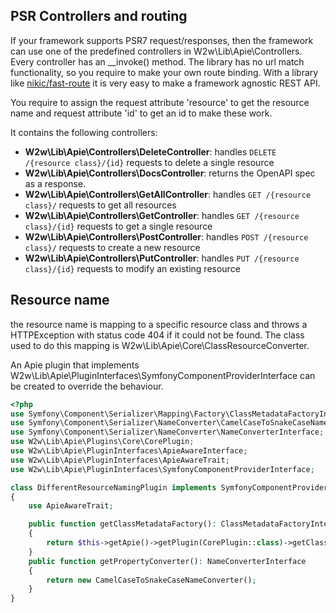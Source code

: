 ## PSR Controllers and routing
If your framework supports PSR7 request/responses, then the framework can use one of the predefined controllers
in W2w\Lib\Apie\Controllers. Every controller has an __invoke() method. The library has no url match functionality,
so you require to make your own route binding.
With a library like [nikic/fast-route](https://github.com/nikic/FastRoute) it is very easy to make a framework agnostic REST API.

You require to assign the request attribute 'resource' to get the resource name and request attribute 'id' to get an id 
to make these work.
 
It contains the following controllers:
- **W2w\Lib\Apie\Controllers\DeleteController**: handles ```DELETE /{resource class}/{id}``` requests to delete a single resource
- **W2w\Lib\Apie\Controllers\DocsController**: returns the OpenAPI spec as a response.
- **W2w\Lib\Apie\Controllers\GetAllController**: handles ```GET /{resource class}/``` requests to get all resources
- **W2w\Lib\Apie\Controllers\GetController**: handles ```GET /{resource class}/{id}``` requests to get a single resource
- **W2w\Lib\Apie\Controllers\PostController**: handles ```POST /{resource class}/``` requests to create a new resource
- **W2w\Lib\Apie\Controllers\PutController**: handles ```PUT /{resource class}/{id}``` requests to modify an existing resource

## Resource name
the resource name is mapping to a specific resource class and throws a HTTPException with status code 404 if it could not
be found. The class used to do this mapping is W2w\Lib\Apie\Core\ClassResourceConverter.

An Apie plugin that implements W2w\Lib\Apie\PluginInterfaces\SymfonyComponentProviderInterface can be created to override the
behaviour.

```php
<?php
use Symfony\Component\Serializer\Mapping\Factory\ClassMetadataFactoryInterface;
use Symfony\Component\Serializer\NameConverter\CamelCaseToSnakeCaseNameConverter;
use Symfony\Component\Serializer\NameConverter\NameConverterInterface;
use W2w\Lib\Apie\Plugins\Core\CorePlugin;
use W2w\Lib\Apie\PluginInterfaces\ApieAwareInterface;
use W2w\Lib\Apie\PluginInterfaces\ApieAwareTrait;
use W2w\Lib\Apie\PluginInterfaces\SymfonyComponentProviderInterface;

class DifferentResourceNamingPlugin implements SymfonyComponentProviderInterface, ApieAwareInterface
{
    use ApieAwareTrait;

    public function getClassMetadataFactory(): ClassMetadataFactoryInterface
    {
        return $this->getApie()->getPlugin(CorePlugin::class)->getClassMetadataFactory();
    }
    public function getPropertyConverter(): NameConverterInterface
    {
        return new CamelCaseToSnakeCaseNameConverter();
    }
}

```
